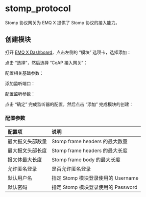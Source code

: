# stomp\_protocol

Stomp 协议网关为 EMQ X 提供了 Stomp 协议的接入能力。

## 创建模块

打开 [EMQ X Dashboard](http://127.0.0.1:18083/#/modules)，点击左侧的 “模块” 选项卡，选择添加：

点击 “选择”，然后选择 “CoAP 接入网关”：

配置相关基础参数：

添加监听端口：

配置监听参数：

点击 “确定” 完成监听器的配置，然后点击 “添加” 完成模块的创建：

### 配置参数

| 配置项 | 说明 |
| :--- | :--- |
| 最大报文头部数量 | Stomp frame headers 的最大数量 |
| 最大报文头部长度 | Stomp frame headers 的最大长度 |
| 报文体最大长度 | Stomp frame body 的最大长度 |
| 允许匿名登录 | 是否允许匿名登录 |
| 默认用户名 | 指定 Stomp 模块登录使用的 Username |
| 默认密码 | 指定 Stomp 模块登录使用的 Password |

